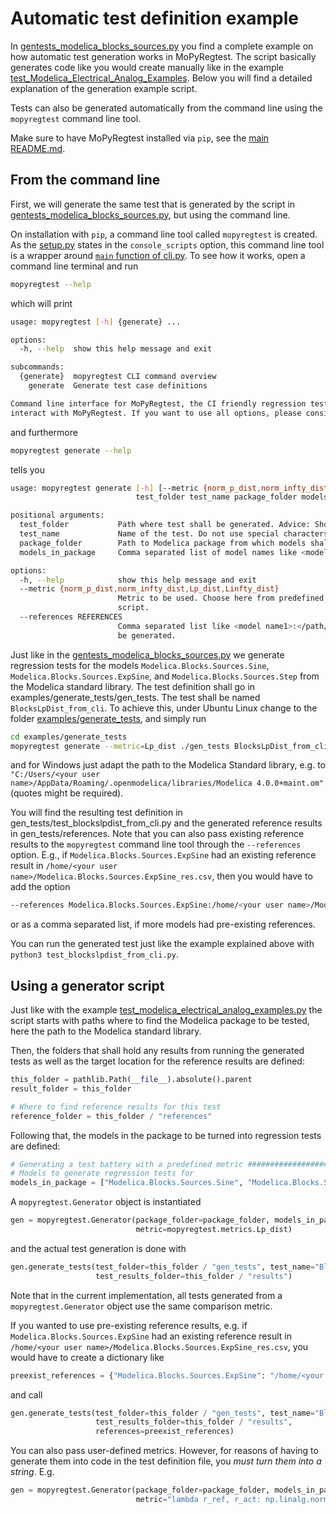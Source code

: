 # Automatic test definition example
In [gentests_modelica_blocks_sources.py](/examples/generate_tests/gentests_modelica_blocks_sources.py) you find a
complete example on how automatic test generation works in MoPyRegtest. The script basically generates code
like you would create manually like in the example 
[test_Modelica_Electrical_Analog_Examples](/examples/test_Modelica_Electrical_Analog_Examples). 
Below you will find a detailed explanation of the generation example script. 

Tests can also be generated automatically from the command line using the `mopyregtest` command line tool.

Make sure to have MoPyRegtest installed via `pip`, see the [main README.md](/README.md).

## From the command line
First, we will generate the same test that is generated by the script in
[gentests_modelica_blocks_sources.py](/examples/generate_tests/gentests_modelica_blocks_sources.py),
but using the command line. 

On installation with `pip`, a command line tool called `mopyregtest` is created. As the [setup.py](/setup.py) states in the
`console_scripts` option, this command line tool is a wrapper around [`main` function of cli.py](/mopyregtest/cli.py). 
To see how it works, open a command line terminal and run

```bash
mopyregtest --help
```

which will print

```bash
usage: mopyregtest [-h] {generate} ...

options:
  -h, --help  show this help message and exit

subcommands:
  {generate}  mopyregtest CLI command overview
    generate  Generate test case definitions

Command line interface for MoPyRegtest, the CI friendly regression testing tool for Modelica models. This command line interface is a simplified version to
interact with MoPyRegtest. If you want to use all options, please consider creating a dedicated Python script.
```

and furthermore

```bash
mopyregtest generate --help
```

tells you

```bash
usage: mopyregtest generate [-h] [--metric {norm_p_dist,norm_infty_dist,Lp_dist,Linfty_dist}] [--references REFERENCES]
                            test_folder test_name package_folder models_in_package

positional arguments:
  test_folder           Path where test shall be generated. Advice: Should not exist yet
  test_name             Name of the test. Do not use special characters
  package_folder        Path to Modelica package from which models shall be tested. Relative paths are possible
  models_in_package     Comma separated list of model names like <model name1>,<model name2> to be turned into regression tests

options:
  -h, --help            show this help message and exit
  --metric {norm_p_dist,norm_infty_dist,Lp_dist,Linfty_dist}
                        Metric to be used. Choose here from predefined values. For user-defined metrics please consider creating the tests with a dedicated
                        script.
  --references REFERENCES
                        Comma separated list like <model name1>:</path/to/ref1.csv>,<model name2>:</path/to/ref2.csv>. Missing references for models here will
                        be generated.
```

Just like in the
[gentests_modelica_blocks_sources.py](/examples/generate_tests/gentests_modelica_blocks_sources.py)
we generate regression tests for the models `Modelica.Blocks.Sources.Sine`, `Modelica.Blocks.Sources.ExpSine`, and
`Modelica.Blocks.Sources.Step` from the Modelica standard library. The test definition shall go in 
examples/generate_tests/gen_tests. The test shall be named `BlocksLpDist_from_cli`. To achieve this, under Ubuntu Linux
change to the folder [examples/generate_tests](/examples/generate_tests), and simply run

```bash
cd examples/generate_tests
mopyregtest generate --metric=Lp_dist ./gen_tests BlocksLpDist_from_cli ~/".openmodelica/libraries/Modelica 4.0.0+maint.om/" Modelica.Blocks.Sources.Sine,Modelica.Blocks.Sources.ExpSine,Modelica.Blocks.Sources.Step
```

and for Windows just adapt the path to the Modelica Standard library, e.g. to 
`"C:/Users/<your user name>/AppData/Roaming/.openmodelica/libraries/Modelica 4.0.0+maint.om"` (quotes might be required).

You will find the resulting test definition in gen_tests/test_blockslpdist_from_cli.py and the generated reference results in 
gen_tests/references. Note that you can also pass existing reference results to the `mopyregtest` command line tool 
through the `--references` option. E.g., if `Modelica.Blocks.Sources.ExpSine` had an existing reference result in 
`/home/<your user name>/Modelica.Blocks.Sources.ExpSine_res.csv`, then you would have to add the option

```bash
--references Modelica.Blocks.Sources.ExpSine:/home/<your user name>/Modelica.Blocks.Sources.ExpSine_res.csv
```

or as a comma separated list, if more models had pre-existing references. 

You can run the generated test just like the example explained above with `python3 test_blockslpdist_from_cli.py`. 

## Using a generator script
Just like with the example 
[test_modelica_electrical_analog_examples.py](/examples/test_Modelica_Electrical_Analog_Examples/test_modelica_electrical_analog_examples.py)
the script starts with paths where to find the Modelica package to be tested, here the path to the Modelica standard
library. 

Then, the folders that shall hold any results from running the generated tests as well as the target location for the
reference results are defined: 

```python
this_folder = pathlib.Path(__file__).absolute().parent
result_folder = this_folder

# Where to find reference results for this test
reference_folder = this_folder / "references"
```

Following that, the models in the package to be turned into regression tests are defined:
```python
# Generating a test battery with a predefined metric ###################################################################
# Models to generate regression tests for
models_in_package = ["Modelica.Blocks.Sources.Sine", "Modelica.Blocks.Sources.ExpSine", "Modelica.Blocks.Sources.Step"]
```

A `mopyregtest.Generator` object is instantiated
```python
gen = mopyregtest.Generator(package_folder=package_folder, models_in_package=models_in_package,
                            metric=mopyregtest.metrics.Lp_dist)
```

and the actual test generation is done with
```python
gen.generate_tests(test_folder=this_folder / "gen_tests", test_name="BlocksLpDist",
                   test_results_folder=this_folder / "results")
```

Note that in the current implementation, all tests generated from a `mopyregtest.Generator` object use the same 
comparison metric.

If you wanted to use pre-existing reference results, e.g. if `Modelica.Blocks.Sources.ExpSine` had an existing reference 
result in `/home/<your user name>/Modelica.Blocks.Sources.ExpSine_res.csv`, you would have to create a dictionary like
```python
preexist_references = {"Modelica.Blocks.Sources.ExpSine": "/home/<your user name>/Modelica.Blocks.Sources.ExpSine_res.csv"}
```
and call
```python
gen.generate_tests(test_folder=this_folder / "gen_tests", test_name="BlocksLpDist",
                   test_results_folder=this_folder / "results",
                   references=preexist_references)
```

You can also pass user-defined metrics. However, for reasons of having to generate
them into code in the test definition file, you _must turn them into a string_. E.g.
```python
gen = mopyregtest.Generator(package_folder=package_folder, models_in_package=models_in_package,
                            metric="lambda r_ref, r_act: np.linalg.norm(r_ref[:, 1] - r_act[:, 1], ord=np.inf)")
```

